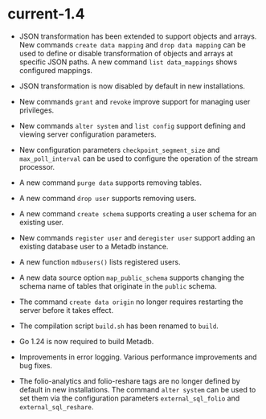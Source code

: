 # current-1.4

* JSON transformation has been extended to support objects and arrays.
  New commands `create data mapping` and `drop data mapping` can be
  used to define or disable transformation of objects and arrays at
  specific JSON paths.  A new command `list data_mappings` shows
  configured mappings.

* JSON transformation is now disabled by default in new installations.

* New commands `grant` and `revoke` improve support for managing user
  privileges.

* New commands `alter system` and `list config` support defining and
  viewing server configuration parameters.

* New configuration parameters `checkpoint_segment_size` and
  `max_poll_interval` can be used to configure the operation of the
  stream processor.

* A new command `purge data` supports removing tables.

* A new command `drop user` supports removing users.

* A new command `create schema` supports creating a user schema for an
  existing user.

* New commands `register user` and `deregister user` support adding an
  existing database user to a Metadb instance.

* A new function `mdbusers()` lists registered users.

* A new data source option `map_public_schema` supports changing the
  schema name of tables that originate in the `public` schema.

* The command `create data origin` no longer requires restarting the
  server before it takes effect.

* The compilation script `build.sh` has been renamed to `build`.

* Go 1.24 is now required to build Metadb.

* Improvements in error logging.  Various performance improvements and
  bug fixes.

* The folio-analytics and folio-reshare tags are no longer defined by
  default in new installations.  The command `alter system` can be
  used to set them via the configuration parameters
  `external_sql_folio` and `external_sql_reshare`.

